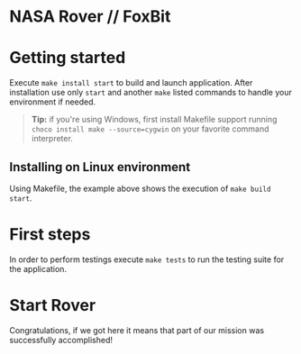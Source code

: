 # NASA Rover // FoxBit

# Getting started

Execute `make install start` to build and launch application. After installation use only `start` and another `make` listed commands to handle your environment if needed.

> **Tip:** if you're using Windows, first install Makefile support running `choco install make --source=cygwin` on your favorite command interpreter.



## Installing on Linux environment

Using Makefile, the example above shows the execution of `make build start`.


# First steps

In order to perform testings execute `make tests` to run the testing suite for the application.



# Start Rover

Congratulations, if we got here it means that part of our mission was successfully accomplished!
